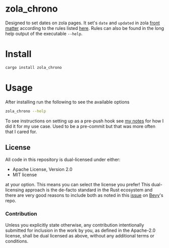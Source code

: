 # zola_chrono
Designed to set dates on zola pages. 
It set's `date` and `updated` in zola [front matter](https://www.getzola.org/documentation/content/page/#front-matter) according to the rules listed [here](https://c-git.github.io/misc/documentation-update/#rules-for-setting-date-and-updated).
Rules can also be found in the long help output of the executable `--help`.

# Install

```sh
cargo install zola_chrono
```

# Usage

After installing run the following to see the available options

```sh
zola_chrono --help
```

To see instructions on setting up as a pre-push hook see [my notes](https://c-git.github.io/misc/documentation-update/#using-zola-chrono) for how I did it for my use case. 
Used to be a pre-commit but that was more often that I cared for.

## License

All code in this repository is dual-licensed under either:

- Apache License, Version 2.0
- MIT license

at your option.
This means you can select the license you prefer!
This dual-licensing approach is the de-facto standard in the Rust ecosystem and there are very good reasons to include both as noted in
this [issue](https://github.com/bevyengine/bevy/issues/2373) on [Bevy](https://bevyengine.org)'s repo.

### Contribution

Unless you explicitly state otherwise, any contribution intentionally submitted
for inclusion in the work by you, as defined in the Apache-2.0 license, shall
be dual licensed as above, without any additional terms or conditions.